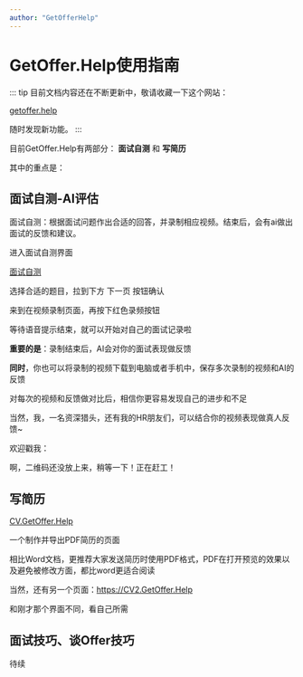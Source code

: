 ```yaml
---
author: "GetOfferHelp"
---
```


# GetOffer.Help使用指南


::: tip
目前文档内容还在不断更新中，敬请收藏一下这个网站： 

[getoffer.help](https://getoffer.help/) 

随时发现新功能。
:::

目前GetOffer.Help有两部分： **面试自测** 和 **写简历**


其中的重点是：

## 面试自测-AI评估


面试自测：根据面试问题作出合适的回答，并录制相应视频。结束后，会有ai做出面试的反馈和建议。

进入面试自测界面

[面试自测](https://SelfView.GetOffer.Help/) 

选择合适的题目，拉到下方 下一页 按钮确认

来到在视频录制页面，再按下红色录频按钮

等待语音提示结束，就可以开始对自己的面试记录啦

**重要的是**：录制结束后，AI会对你的面试表现做反馈

**同时**，你也可以将录制的视频下载到电脑或者手机中，保存多次录制的视频和AI的反馈

对每次的视频和反馈做对比后，相信你更容易发现自己的进步和不足


当然，我，一名资深猎头，还有我的HR朋友们，可以结合你的视频表现做真人反馈~

欢迎戳我：

啊，二维码还没放上来，稍等一下！正在赶工！



## 写简历

[CV.GetOffer.Help](https://CV.GetOffer.Help/) 

一个制作并导出PDF简历的页面

相比Word文档，更推荐大家发送简历时使用PDF格式，PDF在打开预览的效果以及避免被修改方面，都比word更适合阅读

当然，还有另一个页面：https://CV2.GetOffer.Help

和刚才那个界面不同，看自己所需


## 面试技巧、谈Offer技巧

待续






